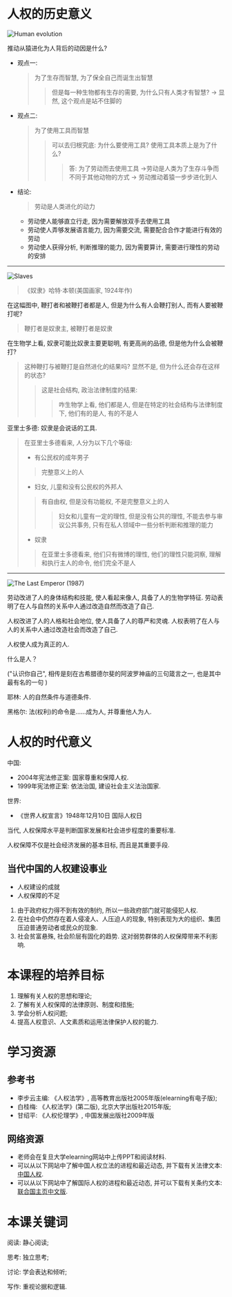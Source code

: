 # 人权的历史意义

![Human evolution](https://dsm04pap003files.storage.live.com/y4mrMTxHeVKNS6qi7fuLTykEWilbXpBsmnwq_KAjkC8ai4Nq95KVANt6vVw82kUsyBSpIz3MwGp5UyZq1jfgkToJlKy9GzXGjjilqjjIuDcpNARr6LvArfWSIQzN5qmMBXyLtq0AP39LEQ7aPRclSJV4Q393qfbWLQSMp169gPlAuq7qIyaLlhc7LdoGR8eEs3E?width=474&height=338&cropmode=none)

推动从猿进化为人背后的动因是什么?

- 观点一:
  > 为了生存而智慧, 为了保全自己而诞生出智慧
  > > 但是每一种生物都有生存的需要, 为什么只有人类才有智慧?
  > > → 显然, 这个观点是站不住脚的
- 观点二:
  > 为了使用工具而智慧
  > > 可以去归根究底: 为什么要使用工具? 使用工具本质上是为了什么?
  > > > 答: 为了劳动而去使用工具 →劳动是人类为了生存斗争而不同于其他动物的方式 → 劳动推动着猿一步步进化到人
- 结论:
  > 劳动是人类进化的动力
  - 劳动使人能够直立行走, 因为需要解放双手去使用工具
  - 劳动使人弄够发展语言能力, 因为需要交流, 需要配合合作才能进行有效的劳动
  - 劳动使人获得分析, 判断推理的能力, 因为需要算计, 需要进行理性的劳动的安排

---

![Slaves](https://dsm04pap003files.storage.live.com/y4mrq8hzPPLyZ5O0uLwapck-yvX2B2cmkCCB2utvF6XvMeV26WOGZGvh-9g82YqL2vXgrISZPnf0lvKPaiQmwIhCo2GxKG0c3jFXlHXT2NyMt5pMctCkiT07QL3y5zymk6FLycTfpicNdp5If1RIJj3i56L8ZCMPvpmJsIxYCX1fmU9n_M_wwJYTF2IynTblyAV?width=1024&height=940&cropmode=none)

> 《奴隶》哈特·本顿(美国画家, 1924年作)

在这幅图中, 鞭打者和被鞭打者都是人, 但是为什么有人会鞭打别人, 而有人要被鞭打呢?

> 鞭打者是奴隶主, 被鞭打者是奴隶

在生物学上看, 奴隶可能比奴隶主要更聪明, 有更高尚的品德, 但是他为什么会被鞭打?

> 这种鞭打与被鞭打是自然进化的结果吗? 显然不是, 但为什么还会存在这样的状态?
> > 这是社会结构, 政治法律制度的结果: 
> > > 咋生物学上看, 他们都是人, 但是在特定的社会结构与法律制度下, 他们有的是人, 有的不是人

亚里士多德: 奴隶是会说话的工具.

> 在亚里士多德看来, 人分为以下几个等级:
> - 有公民权的成年男子
> > 完整意义上的人
> - 妇女, 儿童和没有公民权的外邦人
> > 有自由权, 但是没有功能权, 不是完整意义上的人
> > > 妇女和儿童有一定的理性, 但是没有公共的理性, 不能去参与审议公共事务, 只有在私人领域中一些分析判断和推理的能力
> - 奴隶
> > 在亚里士多德看来, 他们只有微博的理性, 他们的理性只能洞察, 理解和执行主人的命令, 他们完全不是人

---

<img src="https://m.media-amazon.com/images/M/MV5BZmM2NTk5NDEtOGRlZi00ZjA3LTgwNjItOGNkN2VlNTg5YWIxXkEyXkFqcGdeQXVyOTc5MDI5NjE@._V1_.jpg" sizes="100vw" srcset="https://m.media-amazon.com/images/M/MV5BZmM2NTk5NDEtOGRlZi00ZjA3LTgwNjItOGNkN2VlNTg5YWIxXkEyXkFqcGdeQXVyOTc5MDI5NjE@._V1_FMjpg_UX320_.jpg 320w, https://m.media-amazon.com/images/M/MV5BZmM2NTk5NDEtOGRlZi00ZjA3LTgwNjItOGNkN2VlNTg5YWIxXkEyXkFqcGdeQXVyOTc5MDI5NjE@._V1_FMjpg_UX480_.jpg 480w, https://m.media-amazon.com/images/M/MV5BZmM2NTk5NDEtOGRlZi00ZjA3LTgwNjItOGNkN2VlNTg5YWIxXkEyXkFqcGdeQXVyOTc5MDI5NjE@._V1_FMjpg_UX600_.jpg 600w, https://m.media-amazon.com/images/M/MV5BZmM2NTk5NDEtOGRlZi00ZjA3LTgwNjItOGNkN2VlNTg5YWIxXkEyXkFqcGdeQXVyOTc5MDI5NjE@._V1_FMjpg_UX1024_.jpg 1024w, https://m.media-amazon.com/images/M/MV5BZmM2NTk5NDEtOGRlZi00ZjA3LTgwNjItOGNkN2VlNTg5YWIxXkEyXkFqcGdeQXVyOTc5MDI5NjE@._V1_FMjpg_UX1280_.jpg 1280w, https://m.media-amazon.com/images/M/MV5BZmM2NTk5NDEtOGRlZi00ZjA3LTgwNjItOGNkN2VlNTg5YWIxXkEyXkFqcGdeQXVyOTc5MDI5NjE@._V1_FMjpg_UX1920_.jpg 1920w" data-image-id="rm3415311873-curr" alt="The Last Emperor (1987)" class="sc-7c0a9e7c-1 lhATKa">

劳动改进了人的身体结构和技能, 使人看起来像人, 具备了人的生物学特征. 劳动表明了在人与自然的关系中人通过改造自然而改造了自己. 

人权改进了人的人格和社会地位, 使人具备了人的尊严和灵魂. 人权表明了在人与人的关系中人通过改造社会而改造了自己. 

人权使人成为真正的人. 

什么是人？

("认识你自己", 相传是刻在古希腊德尔斐的阿波罗神庙的三句箴言之一, 也是其中最有名的一句 )

耶林: 人的自然条件与道德条件. 

黑格尔: 法(权利)的命令是……成为人, 并尊重他人为人. 

# 人权的时代意义

中国: 
- 2004年宪法修正案: 国家尊重和保障人权. 
- 1999年宪法修正案: 依法治国, 建设社会主义法治国家.  

世界: 
- 《世界人权宣言》1948年12月10日
国际人权日

当代, 人权保障水平是判断国家发展和社会进步程度的重要标准. 

人权保障不仅是社会经济发展的基本目标, 而且是其重要手段. 

## 当代中国的人权建设事业

- 人权建设的成就
- 人权保障的不足

1. 由于政府权力得不到有效的制约, 所以一些政府部门就可能侵犯人权. 
2. 在社会中仍然存在着人侵凌人、人压迫人的现象, 特别表现为大的组织、集团压迫普通劳动者或民众的现象. 
3. 社会贫富悬殊, 社会阶层有固化的趋势. 这对弱势群体的人权保障带来不利影响. 

# 本课程的培养目标

1. 理解有关人权的思想和理论; 
2. 了解有关人权保障的法律原则、制度和措施; 
3. 学会分析人权问题; 
4. 提高人权意识、人文素质和运用法律保护人权的能力. 

# 学习资源

## 参考书

- 李步云主编: 《人权法学》, 高等教育出版社2005年版(elearning有电子版); 
- 白桂梅: 《人权法学》(第二版), 北京大学出版社2015年版; 
- 甘绍平: 《人权伦理学》, 中国发展出版社2009年版

## 网络资源

- 老师会在复旦大学elearning网站中上传PPT和阅读材料. 
- 可以从以下网站中了解中国人权立法的进程和最近动态, 并下载有关法律文本: [中国人权](http://www.humanrights.cn/china/index).
- 可以从以下网站中了解国际人权的进程和最近动态, 并可以下载有关条约文本: [联合国主页中文版](http://www.un.org/chinese/).  

# 本课关键词

阅读: 静心阅读; 

思考: 独立思考; 

讨论: 学会表达和倾听; 

写作: 重视论据和逻辑. 
